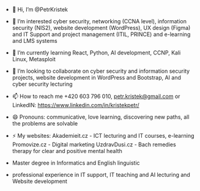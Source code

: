- 👋 Hi, I’m @PetrKristek
- 👀 I’m interested cyber security, networking (CCNA level), information security (NIS2), website development (WordPress), UX design (Figma) and IT Support and project management (ITIL, PRINCE) and e-learning and LMS systems
- 🌱 I’m currently learning React, Python, AI development, CCNP, Kali Linux, Metasploit 
- 💞️ I’m looking to collaborate on cyber security and information security projects, website development in WordPress and Bootstrap, AI and cyber security lecturing
- 📫 How to reach me +420 603 796 010, petr.kristek@gmail.com or LinkedIN: https://www.linkedin.com/in/kristekpetr/
- 😄 Pronouns: communicative, love learning, discovering new paths, all the problems are solvable 
- ⚡ My websites: Akademieit.cz - ICT lecturing and IT courses, e-learning
                  Promovize.cz - Digital marketing
                  UzdravDusi.cz - Bach remedies therapy for clear and positive mental health

 - Master degree in Informatics and English linguistic
 - professional experience in IT support, IT teaching and AI lecturing and Website development 

<!---
<H1> Petr Křístek </h1>
<p> Cyber security, information security, networking specialist also oriented and working in the field of Website development, UX/UI design, AI lecturing and ICT teaching and e-learning / LMS systems
--->
